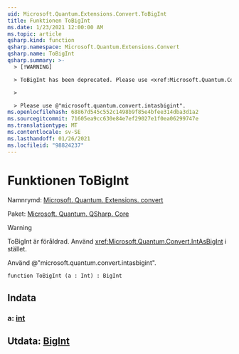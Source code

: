 ```yaml
---
uid: Microsoft.Quantum.Extensions.Convert.ToBigInt
title: Funktionen ToBigInt
ms.date: 1/23/2021 12:00:00 AM
ms.topic: article
qsharp.kind: function
qsharp.namespace: Microsoft.Quantum.Extensions.Convert
qsharp.name: ToBigInt
qsharp.summary: >-
  > [!WARNING]

  > ToBigInt has been deprecated. Please use <xref:Microsoft.Quantum.Convert.IntAsBigInt> instead.

  >

  > Please use @"microsoft.quantum.convert.intasbigint".
ms.openlocfilehash: 68867d545c552c1498b9f85e4bfee314dba3d1a2
ms.sourcegitcommit: 71605ea9cc630e84e7ef29027e1f0ea06299747e
ms.translationtype: MT
ms.contentlocale: sv-SE
ms.lasthandoff: 01/26/2021
ms.locfileid: "98824237"
---
```

# <a name="tobigint-function"></a>Funktionen ToBigInt

Namnrymd: [Microsoft. Quantum. Extensions. convert](xref:Microsoft.Quantum.Extensions.Convert)

Paket: [Microsoft. Quantum. QSharp. Core](https://nuget.org/packages/Microsoft.Quantum.QSharp.Core)


> [!WARNING]
> ToBigInt är föråldrad. Använd <xref:Microsoft.Quantum.Convert.IntAsBigInt> i stället.
>
> Använd @"microsoft.quantum.convert.intasbigint".



```qsharp
function ToBigInt (a : Int) : BigInt
```


## <a name="input"></a>Indata

### <a name="a--int"></a>a: [int](xref:microsoft.quantum.lang-ref.int)





## <a name="output--bigint"></a>Utdata: [BigInt](xref:microsoft.quantum.lang-ref.bigint)

